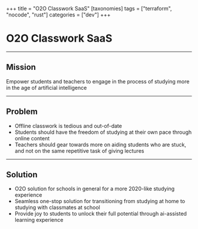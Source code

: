 +++
title = "O2O Classwork SaaS"
[taxonomies]
tags = ["terraform", "nocode", "rust"]
categories = ["dev"]
+++

# O2O Classwork SaaS

---

## Mission

Empower students and teachers to engage in the process of studying more in the age of artificial intelligence

---

## Problem

- Offline classwork is tedious and out-of-date
- Students should have the freedom of studying at their own pace through online content
- Teachers should gear towards more on aiding students who are stuck, and not on the same repetitive task of giving lectures

---

## Solution

- O2O solution for schools in general for a more 2020-like studying experience
- Seamless one-stop solution for transitioning from studying at home to studying with classmates at school
- Provide joy to students to unlock their full potential through ai-assisted learning experience
